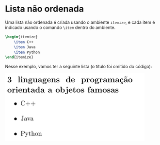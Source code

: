 # Lista não ordenada

Uma lista não ordenada é criada usando o ambiente `itemize`, e cada item é indicado usando o comando `\item` dentro do ambiente.

``` tex
\begin{itemize}
    \item C++
    \item Java
    \item Python
\end{itemize}
```

Nesse exemplo, vamos ter a seguinte lista (o título foi omitido do código):

![itemize](./img/lista-nao-ordenada.png)